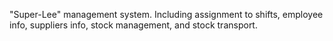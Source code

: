 "Super-Lee" management system.
Including assignment to shifts, employee info, suppliers info, stock management, and stock transport.

